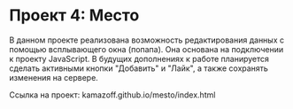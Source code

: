 # Проект 4: Место

В данном проекте реализована возможность редактирования данных с помощью всплывающего окна (попапа). 
Она основана на подключении к проекту JavaScript. 
В будущих дополнениях к работе планируется сделать активными кнопки "Добавить" и "Лайк", а также сохранять изменения на сервере.

Ссылка на проект: kamazoff.github.io/mesto/index.html
